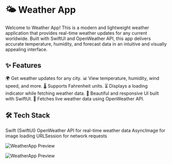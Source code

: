 # 🌤 Weather App
Welcome to Weather App! This is a modern and lightweight weather application that provides real-time weather updates for any current worldwide. Built with SwiftUI and OpenWeather API, this app delivers accurate temperature, humidity, and forecast data in an intuitive and visually appealing interface.

## ✨ Features
🌍 Get weather updates for any city.
📊 View temperature, humidity, wind speed, and more.
🌡 Supports Fahrenheit units.
⏳ Displays a loading indicator while fetching weather data.
📱 Beautiful and responsive UI built with SwiftUI.
🔗 Fetches live weather data using OpenWeather API.

## 🛠️ Tech Stack
Swift (SwiftUI)
OpenWeather API for real-time weather data
AsyncImage for image loading
URLSession for network requests

![WeatherApp Preview](MyWeather/Assets/MainPage.png)

![WeatherApp Preview](MyWeather/Assets/mainpage.png)
